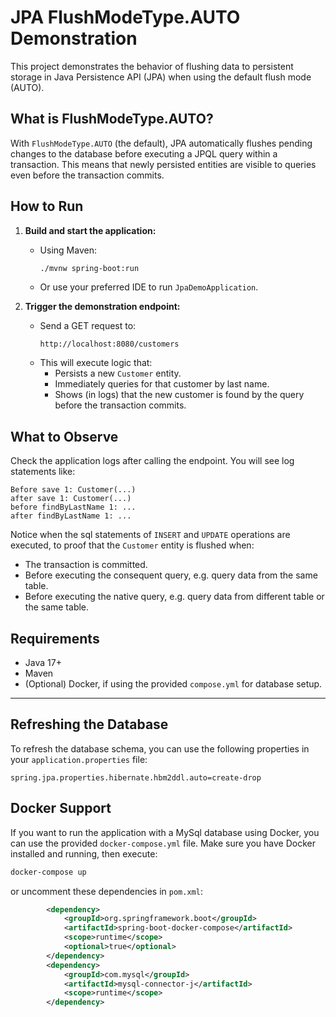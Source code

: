 # JPA FlushModeType.AUTO Demonstration

This project demonstrates the behavior of flushing data to persistent storage in Java Persistence API (JPA) when using the default flush mode (AUTO).

## What is FlushModeType.AUTO?
With `FlushModeType.AUTO` (the default), JPA automatically flushes pending changes to the database before executing a JPQL query within a transaction. This means that newly persisted entities are visible to queries even before the transaction commits.

## How to Run

1. **Build and start the application:**
   - Using Maven:
     ```sh
     ./mvnw spring-boot:run
     ```
   - Or use your preferred IDE to run `JpaDemoApplication`.

2. **Trigger the demonstration endpoint:**
   - Send a GET request to:
     ```
     http://localhost:8080/customers
     ```
   - This will execute logic that:
     - Persists a new `Customer` entity.
     - Immediately queries for that customer by last name.
     - Shows (in logs) that the new customer is found by the query before the transaction commits.

## What to Observe

Check the application logs after calling the endpoint. You will see log statements like:

```
Before save 1: Customer(...)
after save 1: Customer(...)
before findByLastName 1: ...
after findByLastName 1: ...
```

Notice when the sql statements of `INSERT` and `UPDATE` operations are executed,
to proof that the `Customer` entity is flushed when:
- The transaction is committed.
- Before executing the consequent query, e.g. query data from the same table.
- Before executing the native query, e.g. query data from different table or the same table.

## Requirements
- Java 17+
- Maven
- (Optional) Docker, if using the provided `compose.yml` for database setup.

---

## Refreshing the Database
To refresh the database schema, you can use the following properties in your `application.properties` file:

```properties
spring.jpa.properties.hibernate.hbm2ddl.auto=create-drop
```

## Docker Support

If you want to run the application with a MySql database using Docker, you can use the provided `docker-compose.yml` file.
Make sure you have Docker installed and running, then execute:

```sh
docker-compose up
```
or uncomment these dependencies in `pom.xml`:

```xml
		<dependency>
			<groupId>org.springframework.boot</groupId>
			<artifactId>spring-boot-docker-compose</artifactId>
			<scope>runtime</scope>
			<optional>true</optional>
		</dependency>
		<dependency>
			<groupId>com.mysql</groupId>
			<artifactId>mysql-connector-j</artifactId>
			<scope>runtime</scope>
		</dependency>
```